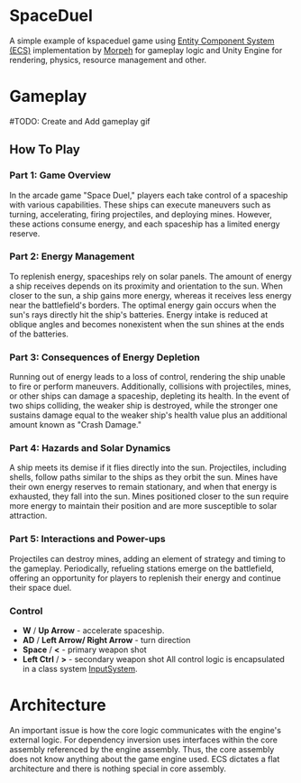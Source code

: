 # SpaceDuel
A simple example of kspaceduel game using [Entity Component System (ECS)](https://en.wikipedia.org/wiki/Entity_component_system) implementation by [Morpeh](https://github.com/scellecs/morpeh) for gameplay logic and Unity Engine for rendering, physics, resource management and other.
# Gameplay
#TODO: Create and Add gameplay gif
## How To Play
### Part 1: Game Overview
In the arcade game "Space Duel," players each take control of a spaceship with various capabilities. These ships can execute maneuvers such as turning, accelerating, firing projectiles, and deploying mines. However, these actions consume energy, and each spaceship has a limited energy reserve.

### Part 2: Energy Management
To replenish energy, spaceships rely on solar panels. The amount of energy a ship receives depends on its proximity and orientation to the sun. When closer to the sun, a ship gains more energy, whereas it receives less energy near the battlefield's borders. The optimal energy gain occurs when the sun's rays directly hit the ship's batteries. Energy intake is reduced at oblique angles and becomes nonexistent when the sun shines at the ends of the batteries.

### Part 3: Consequences of Energy Depletion
Running out of energy leads to a loss of control, rendering the ship unable to fire or perform maneuvers. Additionally, collisions with projectiles, mines, or other ships can damage a spaceship, depleting its health. In the event of two ships colliding, the weaker ship is destroyed, while the stronger one sustains damage equal to the weaker ship's health value plus an additional amount known as "Crash Damage."

### Part 4: Hazards and Solar Dynamics
A ship meets its demise if it flies directly into the sun. Projectiles, including shells, follow paths similar to the ships as they orbit the sun. Mines have their own energy reserves to remain stationary, and when that energy is exhausted, they fall into the sun. Mines positioned closer to the sun require more energy to maintain their position and are more susceptible to solar attraction.

### Part 5: Interactions and Power-ups
Projectiles can destroy mines, adding an element of strategy and timing to the gameplay. Periodically, refueling stations emerge on the battlefield, offering an opportunity for players to replenish their energy and continue their space duel.

### Control
- **W** / **Up Arrow** - accelerate spaceship.
- **AD** / **Left Arrow/ Right Arrow** - turn direction
- **Space** / **<** - primary weapon shot
- **Left Ctrl** / **>** - secondary weapon shot
All control logic is encapsulated in a class system [InputSystem](Assets/Scripts/Engine/Input/Systems/InputSystem.cs).

# Architecture
An important issue is how the core logic communicates with the engine's external logic. For dependency inversion uses interfaces within the core assembly referenced by the engine assembly. Thus, the core assembly does not know anything about the game engine used. ECS dictates a flat architecture and there is nothing special in core assembly. 
